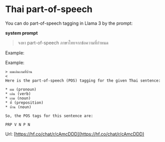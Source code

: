 # Thai part-of-speech

You can do part-of-speech tagging in Llama 3 by the prompt:

**system prompt**

> จงหา part-of-speech ภาษาไทยจากข้อความที่กำหนด

Example:

Example:
```
> ผมเล่นเกมที่บ้าน
<
Here is the part-of-speech (POS) tagging for the given Thai sentence:

* ผม (pronoun)
* เล่น (verb)
* เกม (noun)
* ที่ (preposition)
* บ้าน (noun)

So, the POS tags for this sentence are:

PRP V N P N
```

Url: [https://hf.co/chat/r/cAmcDDD](https://hf.co/chat/r/cAmcDDD)
